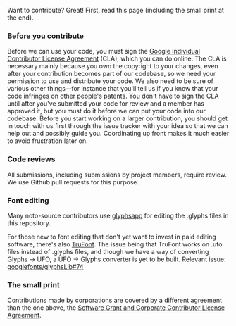 Want to contribute? Great! First, read this page (including the small print
at the end).

### Before you contribute
Before we can use your code, you must sign the
[Google Individual Contributor License
Agreement](https://cla.developers.google.com/about/google-individual)
(CLA), which you can do online. The CLA is necessary mainly because you own the
copyright to your changes, even after your contribution becomes part of our
codebase, so we need your permission to use and distribute your code. We also
need to be sure of various other things—for instance that you'll tell us if you
know that your code infringes on other people's patents. You don't have to sign
the CLA until after you've submitted your code for review and a member has
approved it, but you must do it before we can put your code into our codebase.
Before you start working on a larger contribution, you should get in touch with
us first through the issue tracker with your idea so that we can help out and
possibly guide you. Coordinating up front makes it much easier to avoid
frustration later on.

### Code reviews
All submissions, including submissions by project members, require review. We
use Github pull requests for this purpose.

### Font editing

Many noto-source contributors use [glyphsapp](https://glyphsapp.com/) for editing
the .glyphs files in this repository.

For those new to font editing that don't yet want to invest in paid editing
software, there's also [TruFont](https://trufont.github.io/). The issue being that
TruFont works on .ufo files instead of .glyphs files, and though we have a way of
converting Glyphs -> UFO, a UFO -> Glyphs converter is yet to be built.
Relevant issue: [googlefonts/glyphsLib#74](https://github.com/googlefonts/glyphsLib/issues/74)

### The small print
Contributions made by corporations are covered by a different agreement than
the one above, the
[Software Grant and Corporate Contributor License
Agreement](https://cla.developers.google.com/about/google-corporate).

